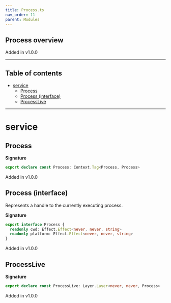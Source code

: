 ```yaml
---
title: Process.ts
nav_order: 11
parent: Modules
---
```


## Process overview

Added in v1.0.0

---

<h2 class="text-delta">Table of contents</h2>

- [service](#service)
  - [Process](#process)
  - [Process (interface)](#process-interface)
  - [ProcessLive](#processlive)

---

# service

## Process

**Signature**

```ts
export declare const Process: Context.Tag<Process, Process>
```

Added in v1.0.0

## Process (interface)

Represents a handle to the currently executing process.

**Signature**

```ts
export interface Process {
  readonly cwd: Effect.Effect<never, never, string>
  readonly platform: Effect.Effect<never, never, string>
}
```

Added in v1.0.0

## ProcessLive

**Signature**

```ts
export declare const ProcessLive: Layer.Layer<never, never, Process>
```

Added in v1.0.0
